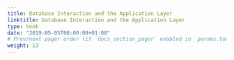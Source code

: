 ```yaml
---
title: Database Interaction and the Application Layer
linktitle: Database Interaction and the Application Layer
type: book
date: "2019-05-05T00:00:00+01:00"
# Prev/next pager order (if `docs_section_pager` enabled in `params.toml`)
weight: 13
---
```

